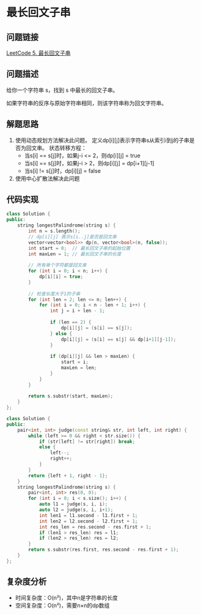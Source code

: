 # 最长回文子串

## 问题链接
[LeetCode 5. 最长回文子串](https://leetcode.com/problems/longest-palindromic-substring/)

## 问题描述
给你一个字符串 s，找到 s 中最长的回文子串。

如果字符串的反序与原始字符串相同，则该字符串称为回文字符串。

## 解题思路
1. 使用动态规划方法解决此问题。
    定义dp[i][j]表示字符串s从索引i到j的子串是否为回文串。
    状态转移方程：
    - 当s[i] == s[j]时，如果j-i <= 2，则dp[i][j] = true
    - 当s[i] == s[j]时，如果j-i > 2，则dp[i][j] = dp[i+1][j-1]
    - 当s[i] != s[j]时，dp[i][j] = false
2. 使用中心扩散法解决此问题

## 代码实现
```cpp
class Solution {
public:
    string longestPalindrome(string s) {
        int n = s.length();
        // dp[i][j] 表示s[i..j]是否是回文串
        vector<vector<bool>> dp(n, vector<bool>(n, false));
        int start = 0;  // 最长回文子串的起始位置
        int maxLen = 1; // 最长回文子串的长度
        
        // 所有单个字符都是回文串
        for (int i = 0; i < n; i++) {
            dp[i][i] = true;
        }
        
        // 检查长度大于1的子串
        for (int len = 2; len <= n; len++) {
            for (int i = 0; i < n - len + 1; i++) {
                int j = i + len - 1;
                
                if (len == 2) {
                    dp[i][j] = (s[i] == s[j]);
                } else {
                    dp[i][j] = (s[i] == s[j] && dp[i+1][j-1]);
                }
                
                if (dp[i][j] && len > maxLen) {
                    start = i;
                    maxLen = len;
                }
            }
        }
        
        return s.substr(start, maxLen);
    }
};
```
```cpp
class Solution {
public:
    pair<int, int> judge(const string& str, int left, int right) {
        while (left >= 0 && right < str.size()) {
            if (str[left] != str[right]) break;
            else {
                left--;
                right++;
            }
        }
        return {left + 1, right - 1};
    }
    string longestPalindrome(string s) {
        pair<int, int> res(0, 0);
        for (int i = 0; i < s.size(); i++) {
            auto l1 = judge(s, i, i);
            auto l2 = judge(s, i, i+1);
            int len1 = l1.second - l1.first + 1;
            int len2 = l2.second - l2.first + 1;
            int res_len = res.second - res.first + 1;
            if (len1 > res_len) res = l1;
            if (len2 > res_len) res = l2;
        }
        return s.substr(res.first, res.second - res.first + 1);
    }
};
```

## 复杂度分析
- 时间复杂度：O(n²)，其中n是字符串的长度
- 空间复杂度：O(n²)，需要n×n的dp数组
